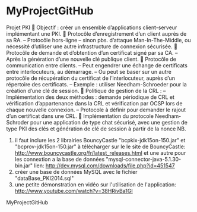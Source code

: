 MyProjectGitHub
===============
Projet PKI
 Objectif : créer un ensemble d’applications client-serveur implémentant une PKI.
 Protocôle d’enregistrement d’un client auprès de sa RA.
– Protocôle hors-ligne – sinon pbs. d’attaque Man-In-The-Middle, ou nécessité d’utiliser
une autre infrastructure de connexion sécurisée.
 Protocôle de demande et d’obtention d’un certificat signé par sa CA.
– Après la génération d’une nouvelle clé publique client.
 Protocôle de communication entre clients.
– Peut engendrer une échange de certificats entre interlocuteurs, au démarrage.
– Ou peut se baser sur un autre protocôle de récupération du certificat de l’interlocuteur,
auprès d’un répertoire des certificats.
– Exemple : utiliser Needham-Schroeder pour la création d’une clé de session.
 Politique de gestion de la CRL :
– Implémentation des deux méthodes : demande périodique de CRL et vérification
d’appartenance dans la CRL et vérification par OCSP lors de chaque nouvelle
connexion.
– Protocole à définir pour demander le rajout d’un certificat dans une CRL.
 Implémentation du protocole Needham-Schroder pour une application de type chat
sécurisé, avec une gestion de type PKI des clés et génération de clé de session à partir de
la nonce NB.

1) il faut inclure les 2 librairies BouncyCastle "bcpkix-jdk15on-150.jar" et "bcprov-jdk15on-150.jar" à télécharger sur le le site de BouncyCastle: http://www.bouncycastle.org/fr/latest_releases.html et une autre pour les connextion a la base de données "mysql-connector-java-5.1.30-bin.jar"  lien: http://dev.mysql.com/downloads/file.php?id=451547 
2) créer une base de données MySQL avec le fichier "dataBase_PKI2014.sql"
3) une petite démonstration en vidéo sur l'utilisation de l'application: http://www.youtube.com/watch?v=38HRivBa1GI 

MyProjectGitHub
